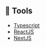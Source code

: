 ## 🔨 Tools

- [Typescript](https://www.typescriptlang.org/)
- [ReactJS](https://pt-br.reactjs.org/)
- [NextJS](https://nextjs.org/)

